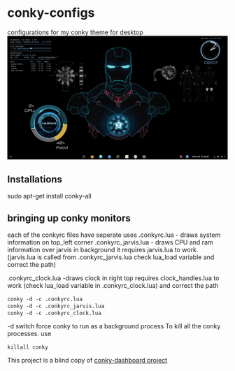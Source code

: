 # conky-configs
configurations for my conky theme for desktop
![file not found](screenshot.png)

## Installations

sudo apt-get install conky-all

## bringing up conky monitors 
each of the conkyrc files have seperate uses
.conkyrc.lua - draws system information on top_left corner
.conkyrc_jarvis.lua - draws CPU and ram information over jarvis in background
    it requires jarvis.lua to work. (jarvis.lua is called from .conkyrc_jarvis.lua check lua_load variable and correct the path)
    
.conkyrc_clock.lua -draws clock in right top
    requires clock_handles.lua to work (check lua_load variable in .conkyrc_clock.lua) and correct the path 
    
 ```
 conky -d -c .conkyrc.lua
 conky -d -c .conkyrc_jarvis.lua
 conky -d -c .conkyrc_clock.lua
 ```
 -d switch force conky to run as a background process 
 To kill all the conky processes. use 
 
 ```
 killall conky
 ```
    
 This project is a blind copy of [conky-dashboard project](https://github.com/He4eT/conky-dashboard.git)
